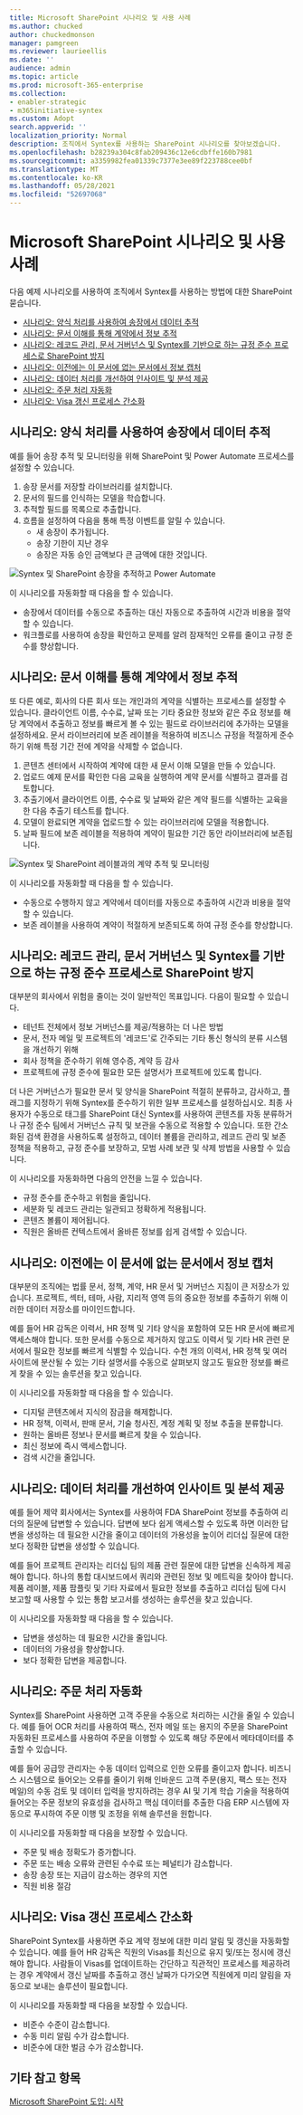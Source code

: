 ```yaml
---
title: Microsoft SharePoint 시나리오 및 사용 사례
ms.author: chucked
author: chuckedmonson
manager: pamgreen
ms.reviewer: laurieellis
ms.date: ''
audience: admin
ms.topic: article
ms.prod: microsoft-365-enterprise
ms.collection:
- enabler-strategic
- m365initiative-syntex
ms.custom: Adopt
search.appverid: ''
localization_priority: Normal
description: 조직에서 Syntex를 사용하는 SharePoint 시나리오를 찾아보겠습니다.
ms.openlocfilehash: b28239a304c8fab209436c12e6cdbffe160b7981
ms.sourcegitcommit: a3359982fea01339c7377e3ee89f223788cee0bf
ms.translationtype: MT
ms.contentlocale: ko-KR
ms.lasthandoff: 05/28/2021
ms.locfileid: "52697068"
---
```

# <a name="scenarios-and-use-cases-for-microsoft-sharepoint-syntex"></a>Microsoft SharePoint 시나리오 및 사용 사례

다음 예제 시나리오를 사용하여 조직에서 Syntex를 사용하는 방법에 대한 SharePoint 묻습니다.

- [시나리오: 양식 처리를 사용하여 송장에서 데이터 추적](adoption-scenarios.md#scenario-track-data-from-invoices-with-form-processing)
- [시나리오: 문서 이해를 통해 계약에서 정보 추적](adoption-scenarios.md#scenario-track-information-from-contracts-with-document-understanding)
- [시나리오: 레코드 관리, 문서 거버넌스 및 Syntex를 기반으로 하는 규정 준수 프로세스로 SharePoint 방지](adoption-scenarios.md#scenario-avoid-risk-with-records-management-document-governance-and-compliance-processes-based-on-sharepoint-syntex)
- [시나리오: 이전에는 이 문서에 없는 문서에서 정보 캡처](adoption-scenarios.md#scenario-capture-information-from-previously-inaccessible-documents)
- [시나리오: 데이터 처리를 개선하여 인사이트 및 분석 제공](adoption-scenarios.md#scenario-improve-data-processing-to-provide-insights-and-analytics)
- [시나리오: 주문 처리 자동화](adoption-scenarios.md#scenario-automate-order-processing)
- [시나리오: Visa 갱신 프로세스 간소화](adoption-scenarios.md#scenario-simplify-visa-renewal-process)

## <a name="scenario-track-data-from-invoices-with-form-processing"></a>시나리오: 양식 처리를 사용하여 송장에서 데이터 추적

예를 들어 송장 추적 및 모니터링을 위해 SharePoint 및 Power Automate 프로세스를 설정할 수 있습니다.

1. 송장 문서를 저장할 라이브러리를 설치합니다.
1. 문서의 필드를 인식하는 모델을 학습합니다.
1. 추적할 필드를 목록으로 추출합니다.
1. 흐름을 설정하여 다음을 통해 특정 이벤트를 알릴 수 있습니다.
    - 새 송장이 추가됩니다.
    - 송장 기한이 지난 경우
    - 송장은 자동 승인 금액보다 큰 금액에 대한 것입니다.

![Syntex 및 SharePoint 송장을 추적하고 Power Automate](../media/content-understanding/process-invoices-flow.png)

이 시나리오를 자동화할 때 다음을 할 수 있습니다.

- 송장에서 데이터를 수동으로 추출하는 대신 자동으로 추출하여 시간과 비용을 절약할 수 있습니다.
- 워크플로를 사용하여 송장을 확인하고 문제를 알려 잠재적인 오류를 줄이고 규정 준수를 향상합니다.

## <a name="scenario-track-information-from-contracts-with-document-understanding"></a>시나리오: 문서 이해를 통해 계약에서 정보 추적

또 다른 예로, 회사의 다른 회사 또는 개인과의 계약을 식별하는 프로세스를 설정할 수 있습니다. 클라이언트 이름, 수수료, 날짜 또는 기타 중요한 정보와 같은 주요 정보를 해당 계약에서 추출하고 정보를 빠르게 볼 수 있는 필드로 라이브러리에 추가하는 모델을 설정하세요. 문서 라이브러리에 보존 레이블을 적용하여 비즈니스 규정을 적절하게 준수하기 위해 특정 기간 전에 계약을 삭제할 수 없습니다.

1. 콘텐츠 센터에서 시작하여 계약에 대한 새 문서 이해 모델을 만들 수 있습니다.
1. 업로드 예제 문서를 확인한 다음 교육을 실행하여 계약 문서를 식별하고 결과를 검토합니다.
1. 추출기에서 클라이언트 이름, 수수료 및 날짜와 같은 계약 필드를 식별하는 교육을 한 다음 추출기 테스트를 합니다.
1. 모델이 완료되면 계약을 업로드할 수 있는 라이브러리에 모델을 적용합니다.
1. 날짜 필드에 보존 레이블을 적용하여 계약이 필요한 기간 동안 라이브러리에 보존됩니다.

![Syntex 및 SharePoint 레이블과의 계약 추적 및 모니터링](../media/content-understanding/process-contracts-flow.png)

이 시나리오를 자동화할 때 다음을 할 수 있습니다.

- 수동으로 수행하지 않고 계약에서 데이터를 자동으로 추출하여 시간과 비용을 절약할 수 있습니다.
- 보존 레이블을 사용하여 계약이 적절하게 보존되도록 하여 규정 준수를 향상합니다.

## <a name="scenario-avoid-risk-with-records-management-document-governance-and-compliance-processes-based-on-sharepoint-syntex"></a>시나리오: 레코드 관리, 문서 거버넌스 및 Syntex를 기반으로 하는 규정 준수 프로세스로 SharePoint 방지

대부분의 회사에서 위험을 줄이는 것이 일반적인 목표입니다. 다음이 필요할 수 있습니다.

- 테넌트 전체에서 정보 거버넌스를 제공/적용하는 더 나은 방법
- 문서, 전자 메일 및 프로젝트의 '레코드'로 간주되는 기타 통신 형식의 분류 시스템을 개선하기 위해
- 회사 정책을 준수하기 위해 영수증, 계약 등 감사
- 프로젝트에 규정 준수에 필요한 모든 설명서가 프로젝트에 있도록 합니다.

더 나은 거버넌스가 필요한 문서 및 양식을 SharePoint 적절히 분류하고, 감사하고, 플래그를 지정하기 위해 Syntex를 준수하기 위한 일부 프로세스를 설정하십시오. 최종 사용자가 수동으로 태그를 SharePoint 대신 Syntex를 사용하여 콘텐츠를 자동 분류하거나 규정 준수 팀에서 거버넌스 규칙 및 보관을 수동으로 적용할 수 있습니다. 또한 간소화된 검색 환경을 사용하도록 설정하고, 데이터 볼륨을 관리하고, 레코드 관리 및 보존 정책을 적용하고, 규정 준수를 보장하고, 모범 사례 보관 및 삭제 방법을 사용할 수 있습니다.

이 시나리오를 자동화하면 다음의 안전을 느낄 수 있습니다.

- 규정 준수를 준수하고 위험을 줄입니다.
- 세분화 및 레코드 관리는 일관되고 정확하게 적용됩니다.
- 콘텐츠 볼륨이 제어됩니다.
- 직원은 올바른 컨텍스트에서 올바른 정보를 쉽게 검색할 수 있습니다.

## <a name="scenario-capture-information-from-previously-inaccessible-documents"></a>시나리오: 이전에는 이 문서에 없는 문서에서 정보 캡처

대부분의 조직에는 법률 문서, 정책, 계약, HR 문서 및 거버넌스 지침이 큰 저장소가 있습니다. 프로젝트, 섹터, 테마, 사람, 지리적 영역 등의 중요한 정보를 추출하기 위해 이러한 데이터 저장소를 마이인드합니다.

예를 들어 HR 감독은 이력서, HR 정책 및 기타 양식을 포함하여 모든 HR 문서에 빠르게 액세스해야 합니다. 또한 문서를 수동으로 제거하지 않고도 이력서 및 기타 HR 관련 문서에서 필요한 정보를 빠르게 식별할 수 있습니다. 수천 개의 이력서, HR 정책 및 여러 사이트에 분산될 수 있는 기타 설명서를 수동으로 살펴보지 않고도 필요한 정보를 빠르게 찾을 수 있는 솔루션을 찾고 있습니다.

이 시나리오를 자동화할 때 다음을 할 수 있습니다.

- 디지털 콘텐츠에서 지식의 잠금을 해제합니다.
- HR 정책, 이력서, 판매 문서, 기술 청사진, 계정 계획 및 정보 추출을 분류합니다.
- 원하는 올바른 정보나 문서를 빠르게 찾을 수 있습니다.
- 최신 정보에 즉시 액세스합니다.
- 검색 시간을 줄입니다.

## <a name="scenario-improve-data-processing-to-provide-insights-and-analytics"></a>시나리오: 데이터 처리를 개선하여 인사이트 및 분석 제공

예를 들어 제약 회사에서는 Syntex를 사용하여 FDA SharePoint 정보를 추출하여 리더의 질문에 답변할 수 있습니다. 답변에 보다 쉽게 액세스할 수 있도록 하면 이러한 답변을 생성하는 데 필요한 시간을 줄이고 데이터의 가용성을 높이어 리더십 질문에 대한 보다 정확한 답변을 생성할 수 있습니다.

예를 들어 프로젝트 관리자는 리더십 팀의 제품 관련 질문에 대한 답변을 신속하게 제공해야 합니다. 하나의 통합 대시보드에서 쿼리와 관련된 정보 및 메트릭을 찾아야 합니다. 제품 레이블, 제품 팜플릿 및 기타 자료에서 필요한 정보를 추출하고 리더십 팀에 다시 보고할 때 사용할 수 있는 통합 보고서를 생성하는 솔루션을 찾고 있습니다.

이 시나리오를 자동화할 때 다음을 할 수 있습니다.

- 답변을 생성하는 데 필요한 시간을 줄입니다.
- 데이터의 가용성을 향상합니다.
- 보다 정확한 답변을 제공합니다.

## <a name="scenario-automate-order-processing"></a>시나리오: 주문 처리 자동화

Syntex를 SharePoint 사용하면 고객 주문을 수동으로 처리하는 시간을 줄일 수 있습니다. 예를 들어 OCR 처리를 사용하여 팩스, 전자 메일 또는 용지의 주문을 SharePoint 자동화된 프로세스를 사용하여 주문을 이행할 수 있도록 해당 주문에서 메타데이터를 추출할 수 있습니다.

예를 들어 공급망 관리자는 수동 데이터 입력으로 인한 오류를 줄이고자 합니다. 비즈니스 시스템으로 들어오는 오류를 줄이기 위해 인바운드 고객 주문(용지, 팩스 또는 전자 메일)의 수동 검토 및 데이터 입력을 방지하려는 경우 AI 및 기계 학습 기술을 적용하여 들어오는 주문 정보의 유효성을 검사하고 핵심 데이터를 추출한 다음 ERP 시스템에 자동으로 푸시하여 주문 이행 및 조정을 위해 솔루션을 원합니다.

이 시나리오를 자동화할 때 다음을 보장할 수 있습니다.

- 주문 및 배송 정확도가 증가합니다.
- 주문 또는 배송 오류와 관련된 수수료 또는 페널티가 감소합니다.
- 송장 송장 또는 지급이 감소하는 경우의 지연
- 직원 비용 절감

## <a name="scenario-simplify-visa-renewal-process"></a>시나리오: Visa 갱신 프로세스 간소화

SharePoint Syntex를 사용하면 주요 계약 정보에 대한 미리 알림 및 갱신을 자동화할 수 있습니다. 예를 들어 HR 감독은 직원의 Visas를 최신으로 유지 및/또는 정시에 갱신해야 합니다. 사람들이 Visas를 업데이트하는 간단하고 직관적인 프로세스를 제공하려는 경우 계약에서 갱신 날짜를 추출하고 갱신 날짜가 다가오면 직원에게 미리 알림을 자동으로 보내는 솔루션이 필요합니다.

이 시나리오를 자동화할 때 다음을 보장할 수 있습니다.

- 비준수 수준이 감소합니다.
- 수동 미리 알림 수가 감소합니다.
- 비준수에 대한 벌금 수가 감소합니다.

## <a name="see-also"></a>기타 참고 항목

[Microsoft SharePoint 도입: 시작](adoption-getstarted.md)